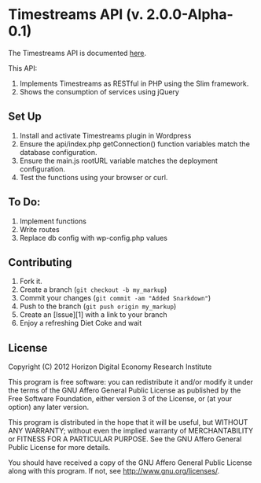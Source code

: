 # Timestreams API (v. 2.0.0-Alpha-0.1) #

	    
The Timestreams API is documented [here](http://timestreams.wp.horizon.ac.uk/wp-content/plugins/timestreams/2).

This API:

1. Implements Timestreams as RESTful in PHP using the Slim framework.
2. Shows the consumption of services using jQuery

Set Up
-------

1. Install and activate Timestreams plugin in Wordpress
2. Ensure the api/index.php getConnection() function variables match the database configuration. 
3. Ensure the main.js rootURL variable matches the deployment configuration.
4. Test the functions using your browser or curl.

To Do:
------
1. Implement functions
2. Write routes
3. Replace db config with wp-config.php values

Contributing
------------

1. Fork it.
2. Create a branch (`git checkout -b my_markup`)
3. Commit your changes (`git commit -am "Added Snarkdown"`)
4. Push to the branch (`git push origin my_markup`)
5. Create an [Issue][1] with a link to your branch
6. Enjoy a refreshing Diet Coke and wait

License
------------
Copyright (C) 2012 Horizon Digital Economy Research Institute

This program is free software: you can redistribute it and/or modify
it under the terms of the GNU Affero General Public License as
published by the Free Software Foundation, either version 3 of the
License, or (at your option) any later version.

This program is distributed in the hope that it will be useful,
but WITHOUT ANY WARRANTY; without even the implied warranty of
MERCHANTABILITY or FITNESS FOR A PARTICULAR PURPOSE.  See the
GNU Affero General Public License for more details.

You should have received a copy of the GNU Affero General Public License
along with this program.  If not, see <http://www.gnu.org/licenses/>.
